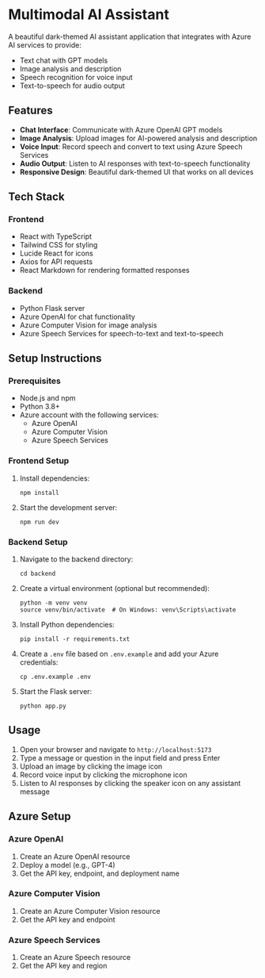 # Multimodal AI Assistant

A beautiful dark-themed AI assistant application that integrates with Azure AI services to provide:

- Text chat with GPT models
- Image analysis and description
- Speech recognition for voice input
- Text-to-speech for audio output

## Features

- **Chat Interface**: Communicate with Azure OpenAI GPT models
- **Image Analysis**: Upload images for AI-powered analysis and description
- **Voice Input**: Record speech and convert to text using Azure Speech Services
- **Audio Output**: Listen to AI responses with text-to-speech functionality
- **Responsive Design**: Beautiful dark-themed UI that works on all devices

## Tech Stack

### Frontend
- React with TypeScript
- Tailwind CSS for styling
- Lucide React for icons
- Axios for API requests
- React Markdown for rendering formatted responses

### Backend
- Python Flask server
- Azure OpenAI for chat functionality
- Azure Computer Vision for image analysis
- Azure Speech Services for speech-to-text and text-to-speech

## Setup Instructions

### Prerequisites
- Node.js and npm
- Python 3.8+
- Azure account with the following services:
  - Azure OpenAI
  - Azure Computer Vision
  - Azure Speech Services

### Frontend Setup
1. Install dependencies:
   ```
   npm install
   ```

2. Start the development server:
   ```
   npm run dev
   ```

### Backend Setup
1. Navigate to the backend directory:
   ```
   cd backend
   ```

2. Create a virtual environment (optional but recommended):
   ```
   python -m venv venv
   source venv/bin/activate  # On Windows: venv\Scripts\activate
   ```

3. Install Python dependencies:
   ```
   pip install -r requirements.txt
   ```

4. Create a `.env` file based on `.env.example` and add your Azure credentials:
   ```
   cp .env.example .env
   ```

5. Start the Flask server:
   ```
   python app.py
   ```

## Usage

1. Open your browser and navigate to `http://localhost:5173`
2. Type a message or question in the input field and press Enter
3. Upload an image by clicking the image icon
4. Record voice input by clicking the microphone icon
5. Listen to AI responses by clicking the speaker icon on any assistant message

## Azure Setup

### Azure OpenAI
1. Create an Azure OpenAI resource
2. Deploy a model (e.g., GPT-4)
3. Get the API key, endpoint, and deployment name

### Azure Computer Vision
1. Create an Azure Computer Vision resource
2. Get the API key and endpoint

### Azure Speech Services
1. Create an Azure Speech resource
2. Get the API key and region